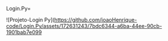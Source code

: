 Login.Py= 

![Projeto-Login Py](https://github.com/joaoHenrique-code/Login.Py/assets/172631243/7bdc6344-a6ba-44ee-90cb-1901bab7e099
